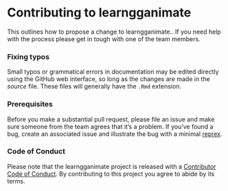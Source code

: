 # Contributing to learngganimate

This outlines how to propose a change to learngganimate..
If you need help with the process please get in tough with one of the team members.

### Fixing typos

Small typos or grammatical errors in documentation may be edited directly using
the GitHub web interface, so long as the changes are made in the _source_ file. These files will generally have the `.Rmd` extension.

### Prerequisites

Before you make a substantial pull request, please file an issue and
make sure someone from the team agrees that it’s a problem. If you’ve found a bug, create an associated issue and illustrate the bug with a minimal 
[reprex](https://www.tidyverse.org/help/#reprex).

### Code of Conduct

Please note that the learngganimate project is released with a
[Contributor Code of Conduct](CODE_OF_CONDUCT.md). By contributing to this
project you agree to abide by its terms.

